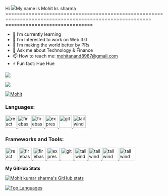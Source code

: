 Hi ![](https://user-images.githubusercontent.com/18350557/176309783-0785949b-9127-417c-8b55-ab5a4333674e.gif)My name is Mohit kr. sharma
======================================================================================================== ==============================
<!--- <h4>A Full-Stack developer | MERN Stack</h4> --->  
 
- 🔭 I’m currently learning 
- 🌱 I’m Interested to work on Web 3.0
- 👯 I’m making the world better by PRs 
- 💬 Ask me about Technology & Finance 
- 📫 How to reach me: mohitanand8987@gmail.com
- ⚡ Fun fact: Hue Hue
   
<a href="https://www.github.com/ajcrush" target="_blank" rel="noreferrer"><img
src="https://img.shields.io/github/followers/ajcrush?logo=github&style=for-the-badge&color=0891b2&labelColor=1c1917" /></a>
<p align="left"> <img src="https://komarev.com/ghpvc/?username=ajcrush&label=Profile%20views&color=0e75b6&style=flat%22%20alt=%22ajcrush" /> </p> 
 
<p align="left"> <a href="https://twitter.com/MohitSh31934859" target="blank"><img src="https://img.shields.io/twitter/follow/mohitSharma?logo=twitter&style=for-the-badge" alt="Mohit" /></a> </p>

<h3 align="left">Languages:</h3>
<p align="left"> <a href="https://reactjs.org/" target="_blank" rel="noreferrer"> <img src="https://upload.wikimedia.org/wikipedia/commons/thumb/1/18/ISO_C%2B%2B_Logo.svg/800px-ISO_C%2B%2B_Logo.svg.png" alt="react" width="35" height="40"/> </a> </a> <a href="https://firebase.google.com/" target="_blank" rel="noreferrer"> <img src="https://cdn4.iconfinder.com/data/icons/logos-and-brands/512/267_Python_logo-512.png" alt="firebase" width="40" height="40"/> </a> <a href="https://firebase.google.com/" target="_blank" rel="noreferrer"> <img src="https://upload.wikimedia.org/wikipedia/commons/thumb/9/99/Unofficial_JavaScript_logo_2.svg/2048px-Unofficial_JavaScript_logo_2.svg.png" alt="firebase" width="40" height="40"/> </a> <a href="https://flutter.dev" target="_blank" rel="noreferrer"> <img src="https://cdn-images-1.medium.com/max/1200/1*knHF_qpxdtS8h0Z8EeqowA.png" alt="express" width="40" height="40"/> </a> <a href="https://git-scm.com/" target="_blank" rel="noreferrer"> <img src="https://cdn-icons-png.flaticon.com/512/226/226777.png" alt="git" width="40" height="40"/> </a> <a href="https://tailwindcss.com/" target="_blank" rel="noreferrer"> <img src="https://static-00.iconduck.com/assets.00/tailwind-css-icon-2048x1229-u8dzt4uh.png" alt="tailwind" width="40" height="40"/> </a> </p>

<h3 align="left">Frameworks and Tools:</h3>
<p align="left"> <a href="https://reactjs.org/" target="_blank" rel="noreferrer"> <img src="https://upload.wikimedia.org/wikipedia/commons/thumb/a/a7/React-icon.svg/2300px-React-icon.svg.png" alt="react" width="40" height="40"/> </a> <a href="https://firebase.google.com/" target="_blank" rel="noreferrer"> <img src="https://www.gstatic.com/devrel-devsite/prod/v0113b933d5c9ba4165415ef34b487d624de9fe7d51074fd538a31c5fc879d909/firebase/images/touchicon-180.png" alt="firebase" width="40" height="40"/> </a> <a href="https://firebase.google.com/" target="_blank" rel="noreferrer"> <img src="https://www.vectorlogo.zone/logos/firebase/firebase-icon.svg" alt="firebase" width="40" height="40"/> </a> <a href="https://flutter.dev" target="_blank" rel="noreferrer"> <img src="https://miro.medium.com/v2/resize:fit:800/1*bc9pmTiyKR0WNPka2w3e0Q.png" alt="express" width="40" height="40"/> </a> <a href="https://git-scm.com/" target="_blank" rel="noreferrer"> <img src="https://img.icons8.com/nolan/512/github.png" alt="git" width="40" height="40"/> </a> <a href="https://tailwindcss.com/" target="_blank" rel="noreferrer"> <img src="https://www.vectorlogo.zone/logos/tailwindcss/tailwindcss-icon.svg" alt="tailwind" width="40" height="40"/> </a> <a href="https://tailwindcss.com/" target="_blank" rel="noreferrer"> <img src="https://w7.pngwing.com/pngs/956/695/png-transparent-mongodb-original-wordmark-logo-icon-thumbnail.png" alt="tailwind" width="40" height="40"/> </a> </a> <a href="https://tailwindcss.com/" target="_blank" rel="noreferrer"> <img src="https://adware-technologies.s3.amazonaws.com/uploads/technology/thumbnail/20/express-js.png" alt="tailwind" width="50" height="40"/> </a>  <a href="https://tailwindcss.com/" target="_blank" rel="noreferrer"> <img src="https://www.drupal.org/files/project-images/screenshot_361.png" alt="tailwind" width="50" height="40"/> </a> </p>
 

<b>My GitHub Stats</b>

<a href="http://www.github.com/ajcrush"><img src="https://github-readme-stats.vercel.app/api?username=ajcrush&show_icons=true&hide=&count_private=true&title_color=22c55e&text_color=ffffff&icon_color=0891b2&bg_color=1c1917&hide_border=true&show_icons=true" alt="Mohit kumar sharma's GitHub stats" /></a>



<a href="https://github.com/ajcrush" align="left"><img src="https://github-readme-stats.vercel.app/api/top-langs/?username=ajcrush&langs_count=10&title_color=22c55e&text_color=ffffff&icon_color=0891b2&bg_color=1c1917&hide_border=true&locale=en&custom_title=Top%20%Languages" alt="Top Languages" /></a>

